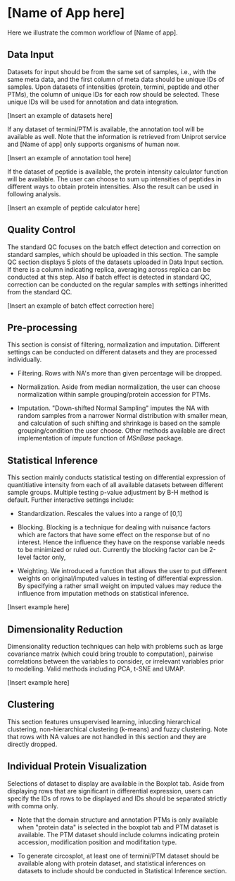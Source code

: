 # [Name of App here]
Here we illustrate the common workflow of [Name of app].
## Data Input
Datasets for input should be from the same set of samples, i.e., with the same meta data, and the first column of meta data should be unique IDs of samples. Upon datasets of intensities (protein, termini, peptide and other PTMs), the column of unique IDs for each row should be selected. These unique IDs will be used for annotation and data integration.

[Insert an example of datasets  here]

If any dataset of termini/PTM is available, the annotation tool will be available as well. Note that the information is retrieved from Uniprot service and [Name of app] only supports organisms  of human now. 

[Insert an example of annotation tool here]

If the dataset of peptide is available, the protein intensity calculator function will be available. The user can choose to sum up intensities of peptides in different ways to obtain protein intensities. Also the result can be used in following analysis.

[Insert an example of peptide calculator here]

## Quality Control
The standard QC focuses on the batch effect detection and correction on standard samples, which should be uploaded in this section. 
The sample QC section displays 5 plots of the datasets uploaded in Data Input section. If there is a column indicating replica, averaging across replica can be conducted at this step. Also if batch effect is detected in standard QC, correction can be conducted on the regular samples with settings inheritted from the standard QC.

[Insert an example of batch effect correction here]

## Pre-processing
This section is consist of filtering, normalization and imputation. Different settings can be conducted on different datasets and they are processed individually. 

- Filtering. Rows with NA's more than given percentage will be dropped.

- Normalization. Aside from median normalization, the user can choose normalization within sample grouping/protein accession for PTMs. 

- Imputation. "Down-shifted Normal Sampling" imputes the NA with random samples from a narrower Normal distribution with smaller mean, and calculation of such shifting and shrinkage is based on the sample grouping/condition the user choose. Other methods available are direct implementation of *impute* function of *MSnBase* package. 

## Statistical Inference
 This section mainly conducts statistical testing on differential expression of quantitiative intensity from each of all available datasets between different sample groups. Multiple testing p-value adjustment by B-H method is default. Further interactive settings include:

- Standardization.  Rescales the values into a range of [0,1]

- Blocking. Blocking is a technique for dealing with nuisance factors which are factors that have some effect on the response but of no interest. Hence the influence they have on the response variable needs to be minimized or ruled out. Currently the blocking factor can be 2-level factor only, 

-  Weighting. We introduced a function that allows the user to put different weights on original/imputed values in testing of differential expression. By specifying a rather small weight on imputed values may reduce the influence from imputation methods on statistical inference.

[Insert example here]

## Dimensionality Reduction

Dimensionality reduction techniques can help with problems such as large covariance matrix (which could bring trouble to computation), pairwise correlations between the variables to consider, or irrelevant variables prior to modelling. Valid methods including PCA, t-SNE and UMAP.

[Insert example here]

## Clustering
This section features unsupervised learning, inlucding hierarchical clustering, non-hierarchical clustering (k-means) and fuzzy clustering. Note that rows with NA values are not handled in this section and they are directly dropped. 

## Individual Protein Visualization
Selections of dataset to display are available in the Boxplot tab. Aside from displaying rows that are significant in differential expression, users can specify the IDs of rows to be displayed and IDs should be separated strictly with comma only. 

- Note that the domain structure and annotation PTMs is only available when "protein data" is selected in the boxplot tab and PTM dataset is available. The PTM dataset should include columns indicating protein accession, modification position and modifitation type. 

- To generate circosplot, at least one of termini/PTM dataset should be available along with protein dataset, and statistical inferences on datasets to include should be conducted in Statistical Inference section. 
